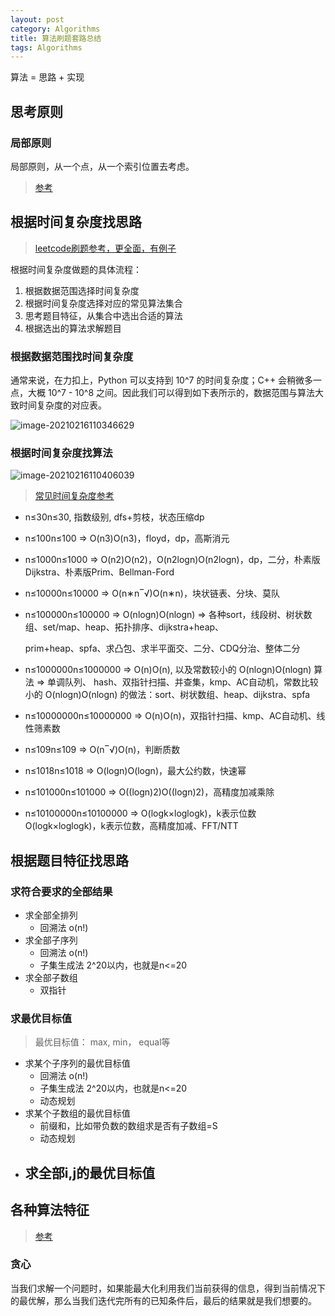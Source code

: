 ```yaml
---
layout: post
category: Algorithms
title: 算法刷题套路总结
tags: Algorithms
---
```


算法 = 思路 + 实现

## 思考原则

### 局部原则

局部原则，从一个点，从一个索引位置去考虑。

> [参考](https://zhuanlan.zhihu.com/p/99432936)

## 根据时间复杂度找思路

> [leetcode刷题参考，更全面，有例子](https://posts.careerengine.us/p/5ecfb6a139e6b6417d58011b)

根据时间复杂度做题的具体流程：
1. 根据数据范围选择时间复杂度
2. 根据时间复杂度选择对应的常见算法集合
3. 思考题目特征，从集合中选出合适的算法
4. 根据选出的算法求解题目

### 根据数据范围找时间复杂度

通常来说，在力扣上，Python 可以支持到 10^7 的时间复杂度；C++ 会稍微多一点，大概 10^7 - 10^8 之间。因此我们可以得到如下表所示的，数据范围与算法大致时间复杂度的对应表。

![image-20210216110346629](https://cdn.jsdelivr.net/gh/mafulong/mdPic/typora/20210216110346.png)



### 根据时间复杂度找算法

![image-20210216110406039](https://cdn.jsdelivr.net/gh/mafulong/mdPic/typora/20210216110406.png)



> [常见时间复杂度参考](https://www.acwing.com/blog/content/32/)

- n≤30n≤30, 指数级别, dfs+剪枝，状态压缩dp

- n≤100n≤100 => O(n3)O(n3)，floyd，dp，高斯消元

- n≤1000n≤1000 => O(n2)O(n2)，O(n2logn)O(n2logn)，dp，二分，朴素版Dijkstra、朴素版Prim、Bellman-Ford

- n≤10000n≤10000 => O(n∗n‾√)O(n∗n)，块状链表、分块、莫队

- n≤100000n≤100000 => O(nlogn)O(nlogn) => 各种sort，线段树、树状数组、set/map、heap、拓扑排序、dijkstra+heap、

  prim+heap、spfa、求凸包、求半平面交、二分、CDQ分治、整体二分

- n≤1000000n≤1000000 => O(n)O(n), 以及常数较小的 O(nlogn)O(nlogn) 算法 => 单调队列、 hash、双指针扫描、并查集，kmp、AC自动机，常数比较小的 O(nlogn)O(nlogn) 的做法：sort、树状数组、heap、dijkstra、spfa

- n≤10000000n≤10000000 => O(n)O(n)，双指针扫描、kmp、AC自动机、线性筛素数

- n≤109n≤109 => O(n‾√)O(n)，判断质数

- n≤1018n≤1018 => O(logn)O(logn)，最大公约数，快速幂

- n≤101000n≤101000 => O((logn)2)O((logn)2)，高精度加减乘除

- n≤10100000n≤10100000 => O(logk×loglogk)，k表示位数O(logk×loglogk)，k表示位数，高精度加减、FFT/NTT



## 根据题目特征找思路

### 求符合要求的全部结果

- 求全部全排列
  - 回溯法 o(n!)
- 求全部子序列
  - 回溯法 o(n!)
  - 子集生成法 2^20以内，也就是n<=20
- 求全部子数组
  - 双指针

### 求最优目标值

> 最优目标值： max, min， equal等

- 求某个子序列的最优目标值
  - 回溯法 o(n!)
  - 子集生成法 2^20以内，也就是n<=20
  - 动态规划
- 求某个子数组的最优目标值
  - 前缀和，比如带负数的数组求是否有子数组=S
  - 动态规划
- 求全部i,j的最优目标值
  - 

## 各种算法特征

> [参考](https://dcbupt.github.io/2017/03/11/FarBox/Forwarddc/%E6%95%B0%E6%8D%AE%E7%BB%93%E6%9E%84/%E7%AE%97%E6%B3%95%E9%A2%98%E6%80%9D%E8%B7%AF%E6%80%BB%E7%BB%93/)



### 贪心

当我们求解一个问题时，如果能最大化利用我们当前获得的信息，得到当前情况下的最优解，那么当我们迭代完所有的已知条件后，最后的结果就是我们想要的。

